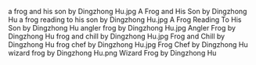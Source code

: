 a frog and his son by Dingzhong Hu.jpg A Frog and His Son by Dingzhong Hu
a frog reading to his son by Dingzhong Hu.jpg A Frog Reading To His Son by Dingzhong Hu
angler frog by Dingzhong Hu.jpg Angler Frog by Dingzhong Hu
frog and chill by Dingzhong Hu.jpg Frog and Chill by Dingzhong Hu
frog chef by Dingzhong Hu.jpg Frog Chef by Dingzhong Hu
wizard frog by Dingzhong Hu.png Wizard Frog by Dingzhong Hu
